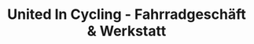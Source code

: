 ---
title: "United In Cycling - Fahrradgeschäft & Werkstatt"
url: /wien/united-in-cycling-fahrradgeschaeft-und-werkstatt/
shop: Fahrrad
---